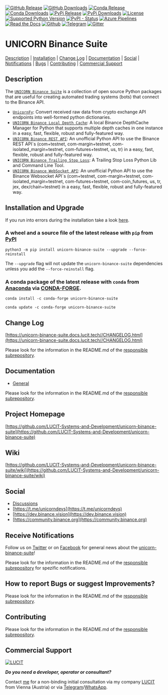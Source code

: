 [![GitHub Release](https://img.shields.io/github/release/LUCIT-Systems-and-Development/unicorn-binance-suite.svg?label=github)](https://github.com/LUCIT-Systems-and-Development/unicorn-binance-suite/releases)
[![GitHub Downloads](https://img.shields.io/github/downloads/LUCIT-Systems-and-Development/unicorn-binance-suite/total?color=blue)](https://github.com/LUCIT-Systems-and-Development/unicorn-binance-suite/releases)
[![Conda Release](https://img.shields.io/conda/vn/conda-forge/unicorn-binance-suite.svg?color=blue)](https://anaconda.org/conda-forge/unicorn-binance-suite)
[![Conda Downloads](https://img.shields.io/conda/dn/conda-forge/unicorn-binance-suite.svg?color=blue)](https://anaconda.org/conda-forge/unicorn-binance-suite)
[![PyPi Release](https://img.shields.io/pypi/v/unicorn-binance-suite?color=blue)](https://pypi.org/project/unicorn-binance-suite/)
[![PyPi Downloads](https://pepy.tech/badge/unicorn-binance-suite)](https://pepy.tech/project/unicorn-binance-suite)
[![License](https://img.shields.io/github/license/LUCIT-Systems-and-Development/unicorn-binance-suite.svg?color=blue)](https://github.com/LUCIT-Systems-and-Development/unicorn-binance-suite/blob/master/LICENSE)
[![Supported Python Version](https://img.shields.io/pypi/pyversions/unicorn_binance_suite.svg)](https://www.python.org/downloads/)
[![PyPI - Status](https://img.shields.io/pypi/status/unicorn_binance_suite.svg)](https://github.com/LUCIT-Systems-and-Development/unicorn-binance-suite/issues)
[![Azure Pipelines](https://dev.azure.com/conda-forge/feedstock-builds/_apis/build/status/unicorn-binance-suite-feedstock?branchName=main)](https://dev.azure.com/conda-forge/feedstock-builds/_build/latest?definitionId=15707&branchName=main)
[![Read the Docs](https://img.shields.io/badge/read-%20docs-yellow)](https://unicorn-binance-suite.docs.lucit.tech/)
[![Github](https://img.shields.io/badge/source-github-yellow)](https://github.com/LUCIT-Systems-and-Development/unicorn-binance-suite)
[![Telegram](https://img.shields.io/badge/chat-telegram-yellow)](https://t.me/unicorndevs)
[![Gitter](https://badges.gitter.im/unicorn-binance-suite/unicorn-binance-suite.svg)](https://gitter.im/unicorn-binance-suite/unicorn-binance-suite?utm_source=badge&utm_medium=badge&utm_campaign=pr-badge&utm_content=badge)

# UNICORN Binance Suite
[Description](#description) | [Installation](#installation-and-upgrade) | [Change Log](#change-log) | 
[Documentation](#documentation) | [Social](#social) |
[Notifications](#receive-notifications) | [Bugs](#how-to-report-bugs-or-suggest-improvements) | 
[Contributing](#contributing) | [Commercial Support](#commercial-support)

## Description
The [`UNICORN Binance Suite`](https://www.lucit.tech/unicorn-binance-suite.html) is a collection of open source Python packages that are useful for creating
automated trading systems (bots) that connect to the Binance API.

- [`UnicornFy`](https://www.lucit.tech/unicorn-fy.html): Convert received raw data from crypto exchange API endpoints into well-formed python dictionaries. 
- [`UNICORN Binance Local Depth Cache`](https://www.lucit.tech/unicorn-binance-local-depth-cache.html): A local Binance DepthCache Manager for Python that supports multiple depth caches in one instance in a easy, fast, flexible, robust and fully-featured way. 
- [`UNICORN Binance REST API`](https://www.lucit.tech/unicorn-binance-rest-api.html): An unofficial Python API to use the Binance REST API`s (com+testnet, com-margin+testnet, com-isolated_margin+testnet, com-futures+testnet, us, tr) in a easy, fast, flexible, robust and fully-featured way.
- [`UNICORN Binance Trailing Stop Loss`](https://www.lucit.tech/unicorn-binance-trailing-stop-loss.html): A Trailing Stop Loss Python Lib and Command Line Tool.
- [`UNICORN Binance WebSocket API`](https://www.lucit.tech/unicorn-binance-websocket-api.html): An unofficial Python API to use the Binance Websocket API`s (com+testnet, com-margin+testnet, com-isolated_margin+testnet, com-futures+testnet, com-coin_futures, us, tr, jex, dex/chain+testnet) in a easy, fast, flexible, robust and fully-featured way.

## Installation and Upgrade

If you run into errors during the installation take a look [here](https://github.com/LUCIT-Systems-and-Development/unicorn-binance-suite/wiki/Installation).

### A wheel and a source file of the latest release with `pip` from [PyPI](https://pypi.org/project/unicorn-binance-suite/)
```
python3 -m pip install unicorn-binance-suite --upgrade --force-reinstall
```

The `--upgrade` flag will not update the `unicorn-binance-suite` dependencies unless you add the `--force-reinstall` flag.

### A conda package of the latest release with `conda` from [Anaconda](https://anaconda.org/conda-forge/unicorn-binance-suite) via [CONDA-FORGE](https://conda-forge.org).
`conda install -c conda-forge unicorn-binance-suite`

`conda update -c conda-forge unicorn-binance-suite`

## Change Log
[https://unicorn-binance-suite.docs.lucit.tech//CHANGELOG.html](https://unicorn-binance-suite.docs.lucit.tech//CHANGELOG.html)

Please look for the information in the README.md of the [responsible subrepository](https://github.com/LUCIT-Systems-and-Development/unicorn-binance-suite#description).

## Documentation
- [General](https://unicorn-binance-suite.docs.lucit.tech/)

Please look for the information in the README.md of the [responsible subrepository](https://github.com/LUCIT-Systems-and-Development/unicorn-binance-suite#description).

## Project Homepage
[https://github.com/LUCIT-Systems-and-Development/unicorn-binance-suite](https://github.com/LUCIT-Systems-and-Development/unicorn-binance-suite)

## Wiki
[https://github.com/LUCIT-Systems-and-Development/unicorn-binance-suite/wiki](https://github.com/LUCIT-Systems-and-Development/unicorn-binance-suite/wiki)

## Social
- [Discussions](https://github.com/LUCIT-Systems-and-Development/unicorn-binance-suite/discussions)
- [https://t.me/unicorndevs](https://t.me/unicorndevs)
- [https://dev.binance.vision](https://dev.binance.vision)
- [https://community.binance.org](https://community.binance.org)

## Receive Notifications
Follow us on [Twitter](https://twitter.com/LUCIT_SysDev) or on [Facebook](https://www.facebook.com/lucit.systems.and.development) for general news about the [unicorn-binance-suite](https://www.lucit.tech/unicorn-binance-suite.html)!

Please look for the information in the README.md of the [responsible subrepository](https://github.com/LUCIT-Systems-and-Development/unicorn-binance-suite#description) for spezific notifications.

## How to report Bugs or suggest Improvements?
Please look for the information in the README.md of the [responsible subrepository](https://github.com/LUCIT-Systems-and-Development/unicorn-binance-suite#description).

## Contributing
Please look for the information in the README.md of the [responsible subrepository](https://github.com/LUCIT-Systems-and-Development/unicorn-binance-suite#description).

## Commercial Support
[![LUCIT](https://www.lucit.tech/files/images/logos/LUCIT-LOGO.png)](https://www.lucit.tech)

***Do you need a developer, operator or consultant?***

Contact [me](https://about.me/oliver-zehentleitner) for a non-binding initial consultation via my company 
[LUCIT](https://www.lucit.tech) from Vienna (Austria) or via [Telegram](https://t.me/LUCIT_OZ)/[WhatsApp](https://wa.me/436602456535).
